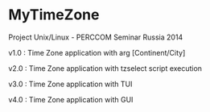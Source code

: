 MyTimeZone
==========

Project Unix/Linux - PERCCOM Seminar Russia 2014

v1.0 : Time Zone application with arg [Continent/City]

v2.0 : Time Zone application with tzselect script execution

v3.0 : Time Zone application with TUI

v4.0 : Time Zone application with GUI
